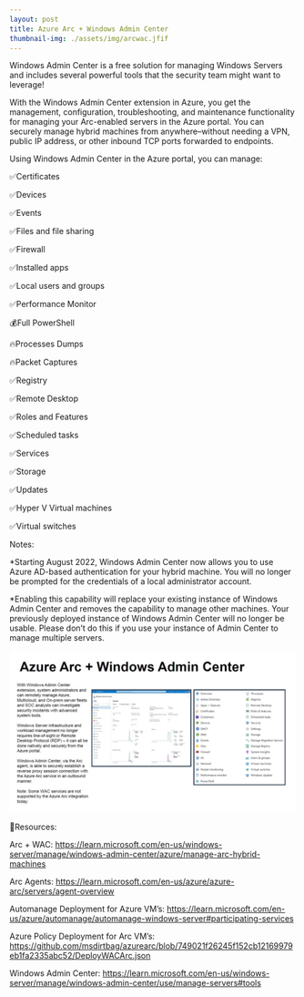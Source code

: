 ```yaml
---
layout: post
title: Azure Arc + Windows Admin Center
thumbnail-img: ./assets/img/arcwac.jfif
---
```

Windows Admin Center is a free solution for managing Windows Servers and includes several powerful tools that the security team might want to leverage!

With the Windows Admin Center extension in Azure, you get the management, configuration, troubleshooting, and maintenance functionality for managing your Arc-enabled servers in the Azure portal. You can securely manage hybrid machines from anywhere–without needing a VPN, public IP address, or other inbound TCP ports forwarded to endpoints.

Using Windows Admin Center in the Azure portal, you can manage:

✅Certificates

✅Devices

✅Events

✅Files and file sharing

✅Firewall

✅Installed apps

✅Local users and groups

✅Performance Monitor

💰Full PowerShell

🔥Processes Dumps

🔥Packet Captures

✅Registry

✅Remote Desktop

✅Roles and Features

✅Scheduled tasks

✅Services

✅Storage

✅Updates

✅Hyper V Virtual machines

✅Virtual switches

Notes:

*Starting August 2022, Windows Admin Center now allows you to use Azure AD-based authentication for your hybrid machine. You will no longer be prompted for the credentials of a local administrator account.

*Enabling this capability will replace your existing instance of Windows Admin Center and removes the capability to manage other machines. Your previously deployed instance of Windows Admin Center will no longer be usable. Please don’t do this if you use your instance of Admin Center to manage multiple servers.

![Image](/assets/img/arcwac.jfif)

🎒Resources:

Arc + WAC: https://learn.microsoft.com/en-us/windows-server/manage/windows-admin-center/azure/manage-arc-hybrid-machines

Arc Agents: https://learn.microsoft.com/en-us/azure/azure-arc/servers/agent-overview

Automanage Deployment for Azure VM’s: https://learn.microsoft.com/en-us/azure/automanage/automanage-windows-server#participating-services

Azure Policy Deployment for Arc VM’s: https://github.com/msdirtbag/azurearc/blob/749021f26245f152cb12169979eb1fa2335abc52/DeployWACArc.json

Windows Admin Center: https://learn.microsoft.com/en-us/windows-server/manage/windows-admin-center/use/manage-servers#tools
